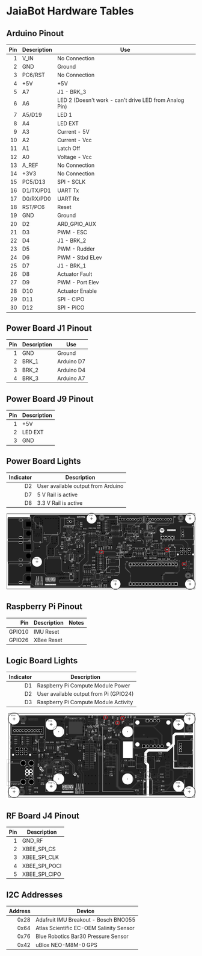 # JaiaBot Hardware Tables

## Arduino Pinout
| Pin | Description | Use              |
| --: | ---         | ---              |
|  1  | V_IN        | No Connection    |
|  2  | GND         | Ground           |
|  3  | PC6/RST     | No Connection    |
|  4  | +5V         | +5V              |
|  5  | A7          | J1 - BRK_3       |  
|  6  | A6          | LED 2 (Doesn't work - can't drive LED from Analog Pin)           |
|  7  | A5/D19      | LED 1            |
|  8  | A4          | LED EXT          |
|  9  | A3          | Current - 5V     |
| 10  | A2          | Current - Vcc    |
| 11  | A1          | Latch Off        |
| 12  | A0          | Voltage - Vcc    |
| 13  | A_REF       | No Connection    |
| 14  | +3V3        | No Connection    |
| 15  | PC5/D13     | SPI - SCLK       |
| 16  | D1/TX/PD1   | UART Tx          |
| 17  | D0/RX/PD0   | UART Rx          |
| 18  | RST/PC6     | Reset            |
| 19  | GND         | Ground           |
| 20  | D2          | ARD_GPIO_AUX     |
| 21  | D3          | PWM - ESC        |
| 22  | D4          | J1 - BRK_2       |
| 23  | D5          | PWM - Rudder     |
| 24  | D6          | PWM - Stbd ELev  |
| 25  | D7          | J1 - BRK_1       |
| 26  | D8          | Actuator Fault   |
| 27  | D9          | PWM - Port Elev  |
| 28  | D10         | Actuator Enable  |
| 29  | D11         | SPI - CIPO       |
| 30  | D12         | SPI - PICO       |

## Power Board J1 Pinout
| Pin | Description | Use              |
| --: | ---         | ---              |
|  1  | GND         | Ground           |
|  2  | BRK_1       | Arduino D7       |
|  3  | BRK_2       | Arduino D4       |
|  4  | BRK_3       | Arduino A7       |

## Power Board J9 Pinout
| Pin | Description |
| --: | ---         |
|  1  | +5V         |
|  2  | LED EXT     |
|  3  | GND         |

## Power Board Lights
| Indicator | Description                        |
| --:       | ---                                |
| D2        | User available output from Arduino |
| D7        | 5 V Rail is active                 |
| D8        | 3.3 V Rail is active               |

![](../figures/power-board-leds.png)

## Raspberry Pi Pinout
| Pin    | Description | Notes            |
| --:    | ---         | ---              |
| GPIO10 | IMU Reset   |                  |
| GPIO26 | XBee Reset  |                  |

## Logic Board Lights
| Indicator | Description                            |
| --:       | ---                                    |
| D1        | Raspberry Pi Compute Module Power      |
| D2        | User available output from Pi (GPIO24) |
| D3        | Raspberry Pi Compute Module Activity   |

![](../figures/logic-board-leds.png)

## RF Board J4 Pinout
| Pin | Description   |
| --: | ---           |
|  1  | GND_RF        |
|  2  | XBEE_SPI_CS   |
|  3  | XBEE_SPI_CLK  |
|  4  | XBEE_SPI_POCI |
|  5  | XBEE_SPI_CIPO |

## I2C Addresses
| Address | Device                                  |
| --:     | ---                                     |
| 0x28    | Adafruit IMU Breakout - Bosch BNO055    |
| 0x64    | Atlas Scientific EC-OEM Salinity Sensor |
| 0x76    | Blue Robotics Bar30 Pressure Sensor     |
| 0x42    | uBlox NEO-M8M-0 GPS                     |
